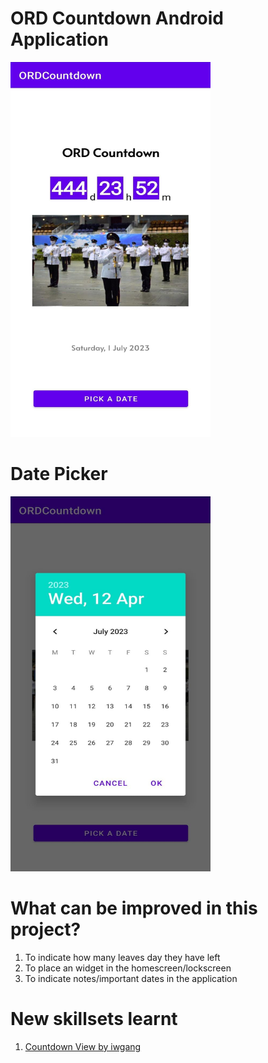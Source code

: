# ORD Countdown Android Application
<img src="https://github.com/victorjongsoon/ORDCountdown/blob/main/img/ordcountdownapp.jpeg" width="320" height="600" />

# Date Picker 
<img src="https://github.com/victorjongsoon/ORDCountdown/blob/main/img/datepicker.jpeg" width="320" height="600" />

# What can be improved in this project?
1. To indicate how many leaves day they have left
2. To place an widget in the homescreen/lockscreen
3. To indicate notes/important dates in the application

# New skillsets learnt
1. [Countdown View by iwgang](https://github.com/iwgang/CountdownView)


 
